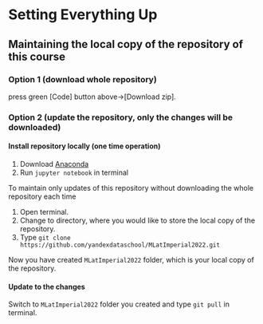 # Setting Everything Up

## Maintaining the local copy of the repository of this course

### Option 1 (download whole repository) 
press green [Code] button above->[Download zip].

### Option 2 (update the repository, only the changes will be downloaded)

#### Install repository locally (one time operation)
1. Download [Anaconda](https://www.anaconda.com/products/individual)
2. Run `jupyter notebook` in terminal

To maintain only updates of this repository without downloading the whole repository each time
1. Open terminal.
2. Change to directory, where you would like to store the local copy of the repository.
3. Type `git clone https://github.com/yandexdataschool/MLatImperial2022.git`

Now you have created `MLatImperial2022` folder, which is  your local copy of the repository.

#### Update to the changes
Switch to `MLatImperial2022` folder you created and type `git pull` in terminal.

